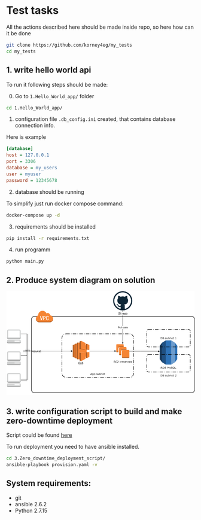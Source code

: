 # Test tasks

All the actions described here should be made inside repo, so here how can it be done
```bash
git clone https://github.com/korney4eg/my_tests
cd my_tests
```

## 1. write hello world api
To run it following steps should be made:

0. Go to `1.Hello_World_app/` folder
```bash
cd 1.Hello_World_app/
```

1. configuration file `.db_config.ini` created, that contains database connection info.

Here is example
```ini
[database]
host = 127.0.0.1
port = 3306
database = my_users
user = myuser
password = 12345678
```

2.  database should be running

To simplify just run docker compose command:
```bash
docker-compose up -d
```

3. requirements should be installed

```bash
pip install -r requirements.txt
```

4. run programm

```bash
python main.py
```

## 2. Produce system diagram on solution

![Application diagramm](https://github.com/korney4eg/my_tests/raw/master/2.System_diagramm/application_diagramm.png)

## 3. write configuration script to build and make zero-downtime deployment
Script could be found [here](https://github.com/korney4eg/my_tests/blob/master/3.Zero_downtime_deployment_script/provision.yaml)

To run deployment you need to have ansible installed.
```bash
cd 3.Zero_downtime_deployment_script/
ansible-playbook provision.yaml -v
```

## System requirements:
- git
- ansible 2.6.2
- Python 2.7.15